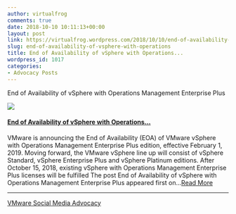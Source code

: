 ```yaml
---
author: virtualfrog
comments: true
date: 2018-10-10 10:11:13+00:00
layout: post
link: https://virtualfrog.wordpress.com/2018/10/10/end-of-availability-of-vsphere-with-operations/
slug: end-of-availability-of-vsphere-with-operations
title: End of Availability of vSphere with Operations...
wordpress_id: 1017
categories:
- Advocacy Posts
---
```


End of Availability of vSphere with Operations Management Enterprise Plus

[![](https://d3utlhu53nfcwz.cloudfront.net/171901/cdnImage/article/868912bc-a8f0-467b-9cbd-0e1ce093b3a8/?size=Box320)](http://bit.ly/2yjpO2j)

#### [End of Availability of vSphere with Operations...](http://bit.ly/2yjpO2j)

VMware is announcing the End of Availability (EOA) of VMware vSphere with Operations Management Enterprise Plus edition, effective February 1, 2019. Moving forward, the VMware vSphere line up will consist of vSphere Standard, vSphere Enterprise Plus and vSphere Platinum editions. After October 15, 2018, existing vSphere with Operations Management Enterprise Plus licenses will be fulfilled The post End of Availability of vSphere with Operations Management Enterprise Plus appeared first on...[Read More](http://bit.ly/2yjpO2j)

* * *

[VMware Social Media Advocacy](http://advocacy.vmware.com)
